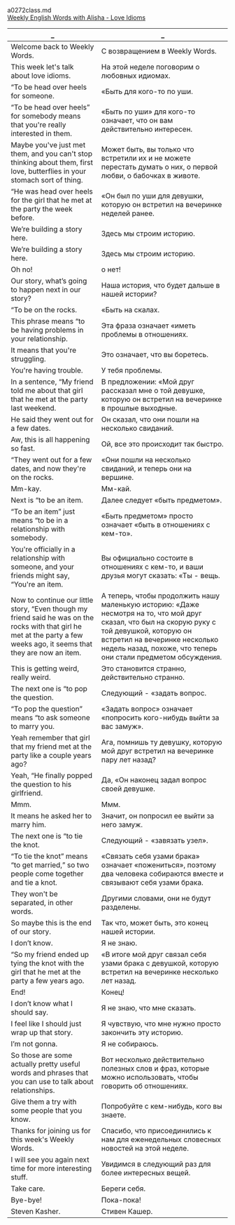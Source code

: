 a0272class.md  
[Weekly English Words with Alisha - Love Idioms](https://www.youtube.com/watch?v=H_n7gASzZGY)





_|_
--|--
Welcome back to Weekly Words.|С возвращением в Weekly Words.
This week let's talk about love idioms.|На этой неделе поговорим о любовных идиомах.
“To be head over heels for someone.|«Быть ​​для кого-то по уши.
“To be head over heels” for somebody means that you're really interested in them.|«Быть ​​по уши» для кого-то означает, что он вам действительно интересен.
Maybe you've just met them, and you can't stop thinking about them, first love, butterflies in your stomach sort of thing.|Может быть, вы только что встретили их и не можете перестать думать о них, о первой любви, о бабочках в животе.
“He was head over heels for the girl that he met at the party the week before.|«Он был по уши для девушки, которую он встретил на вечеринке неделей ранее.
We’re building a story here.|Здесь мы строим историю.
We’re building a story here.|Здесь мы строим историю.
Oh no!|о нет!
Our story, what’s going to happen next in our story?|Наша история, что будет дальше в нашей истории?
“To be on the rocks.|«Быть ​​на скалах.
This phrase means “to be having problems in your relationship.|Эта фраза означает «иметь проблемы в отношениях.
It means that you're struggling.|Это означает, что вы боретесь.
You're having trouble.|У тебя проблемы.
In a sentence, “My friend told me about that girl that he met at the party last weekend.|В предложении: «Мой друг рассказал мне о той девушке, которую он встретил на вечеринке в прошлые выходные.
He said they went out for a few dates.|Он сказал, что они пошли на несколько свиданий.
Aw, this is all happening so fast.|Ой, все это происходит так быстро.
“They went out for a few dates, and now they're on the rocks.|«Они пошли на несколько свиданий, и теперь они на вершине.
Mm-kay.|Мм-кай.
Next is “to be an item.|Далее следует «быть предметом».
“To be an item” just means “to be in a relationship with somebody.|«Быть ​​предметом» просто означает «быть в отношениях с кем-то».
You're officially in a relationship with someone, and your friends might say, “You're an item.|Вы официально состоите в отношениях с кем-то, и ваши друзья могут сказать: «Ты - вещь.
Now to continue our little story, “Even though my friend said he was on the rocks with that girl he met at the party a few weeks ago, it seems that they are now an item.|А теперь, чтобы продолжить нашу маленькую историю: «Даже несмотря на то, что мой друг сказал, что был на скорую руку с той девушкой, которую он встретил на вечеринке несколько недель назад, похоже, что теперь они стали предметом обсуждения.
This is getting weird, really weird.|Это становится странно, действительно странно.
The next one is “to pop the question.|Следующий - «задать вопрос.
“To pop the question” means “to ask someone to marry you.|«Задать вопрос» означает «попросить кого-нибудь выйти за вас замуж».
Yeah remember that girl that my friend met at the party like a couple years ago?|Ага, помнишь ту девушку, которую мой друг встретил на вечеринке пару лет назад?
Yeah, “He finally popped the question to his girlfriend.|Да, «Он наконец задал вопрос своей девушке.
Mmm.|Ммм.
It means he asked her to marry him.|Значит, он попросил ее выйти за него замуж.
The next one is “to tie the knot.|Следующий - «завязать узел».
“To tie the knot” means “to get married,” so two people come together and tie a knot.|«Связать себя узами брака» означает «пожениться», поэтому два человека собираются вместе и связывают себя узами брака.
They won't be separated, in other words.|Другими словами, они не будут разделены.
So maybe this is the end of our story.|Так что, может быть, это конец нашей истории.
I don’t know.|Я не знаю.
“So my friend ended up tying the knot with the girl that he met at the party a few years ago.|«В итоге мой друг связал себя узами брака с девушкой, которую встретил на вечеринке несколько лет назад.
End!|Конец!
I don’t know what I should say.|Я не знаю, что мне сказать.
I feel like I should just wrap up that story.|Я чувствую, что мне нужно просто закончить эту историю.
I’m not gonna.|Я не собираюсь.
So those are some actually pretty useful words and phrases that you can use to talk about relationships.|Вот несколько действительно полезных слов и фраз, которые можно использовать, чтобы говорить об отношениях.
Give them a try with some people that you know.|Попробуйте с кем-нибудь, кого вы знаете.
Thanks for joining us for this week's Weekly Words.|Спасибо, что присоединились к нам для еженедельных словесных новостей на этой неделе.
I will see you again next time for more interesting stuff.|Увидимся в следующий раз для более интересных вещей.
Take care.|Береги себя.
Bye-bye!|Пока-пока!
Steven Kasher.|Стивен Кашер.
